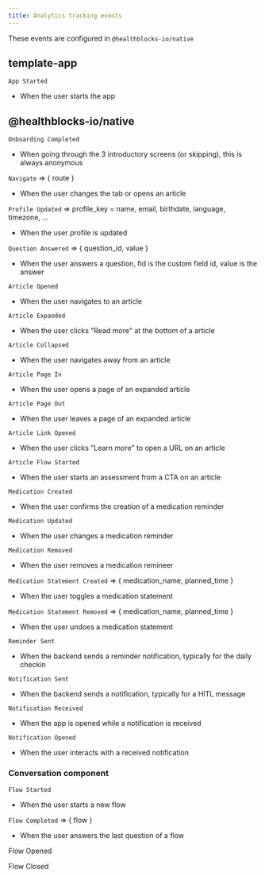 ```yaml
---
title: Analytics tracking events
---
```


These events are configured in `@healthblocks-io/native`

## template-app

`App Started`

- When the user starts the app

## @healthblocks-io/native

`Onboarding Completed`

- When going through the 3 introductory screens (or skipping), this is always anonymous

`Navigate` ⇒ { route }

- When the user changes the tab or opens an article

`Profile Updated` ⇒ profile_key = name, email, birthdate, language, timezone, ...

- When the user profile is updated

`Question Answered` ⇒ { question_id, value }

- When the user answers a question, fid is the custom field id, value is the answer

`Article Opened`

- When the user navigates to an article

`Article Expanded`

- When the user clicks "Read more" at the bottom of a article

`Article Collapsed`

- When the user navigates away from an article

`Article Page In`

- When the user opens a page of an expanded article

`Article Page Out`

- When the user leaves a page of an expanded article

`Article Link Opened`

- When the user clicks "Learn more" to open a URL on an article

`Article Flow Started`

- When the user starts an assessment from a CTA on an article

`Medication Created`

- When the user confirms the creation of a medication reminder

`Medication Updated`

- When the user changes a medication reminder

`Medication Removed`

- When the user removes a medication remineer

`Medication Statement Created` ⇒ { medication_name, planned_time }

- When the user toggles a medication statement

`Medication Statement Removed` ⇒ { medication_name, planned_time }

- When the user undoes a medication statement

`Reminder Sent`

- When the backend sends a reminder notification, typically for the daily checkin

`Notification Sent`

- When the backend sends a notification, typically for a HITL message

`Notification Received`

- When the app is opened while a notification is received

`Notification Opened`

- When the user interacts with a received notification

### Conversation component

`Flow Started`

- When the user starts a new flow

`Flow Completed` ⇒ { flow }

- When the user answers the last question of a flow

Flow Opened

Flow Closed
